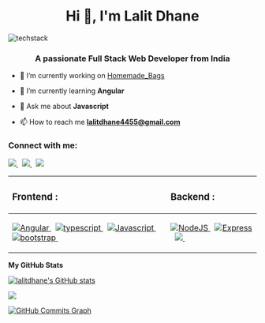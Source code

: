 
<h1 align="center">Hi 👋, I'm Lalit Dhane</h1>

![techstack](https://user-images.githubusercontent.com/52347812/137624699-ce6bb7ee-eb84-46f1-ac69-c4b78b22db90.png)

<h3 align="center">A passionate Full Stack Web Developer from India</h3>

* 🔭 I’m currently working on [Homemade_Bags](https://github.com/LalitDhane/HomemadeBags_Backend)

* 🌱 I’m currently learning **Angular**

* 💬 Ask me about **Javascript**

* 📫 How to reach me **lalitdhane4455@gmail.com**


<h3 align="left">Connect with me:</h3>
<p align="left">
<a href="https://www.linkedin.com/in/lalit-dhane/" target="_blank" rel="noreferrer">
<img src ="https://img.shields.io/badge/LinkedIn-0077B5?style=for-the-badge&logo=linkedin&logoColor=white" />
</a>&nbsp;
<a href="https://twitter.com/LMD90367359" target="_blank" rel="noreferrer">
<img src ="https://img.shields.io/badge/Twitter-1DA1F2?style=for-the-badge&logo=twitter&logoColor=white" />
</a>&nbsp;
<a href="mailto:lalitdhane4455@gmail.com"><img src="https://img.shields.io/badge/Gmail-D14836?style=for-the-badge&logo=gmail&logoColor=white" /></a>
</p>

<table cellspacing="0" cellpadding="0" style="border:none;border-collapse: collapse;">
  <thead>
    <th><h3 align="left">Frontend : </h3></th>
    <th><h3 align="left">Backend : </h3></th>
  </thead>
  <tbody>
    <tr>
      <td>
        <p align="left"> 
          <a href="https://angular.io" target="_blank" rel="noreferrer">
            <img src="https://img.shields.io/badge/angular-%23DD0031.svg?style=for-the-badge&logo=angular&logoColor=white" alt="Angular" />
          </a>&nbsp;
          <a href="https://www.typescriptlang.org/" target="_blank" rel="noreferrer">
            <img src="https://img.shields.io/badge/TypeScript-007ACC?style=for-the-badge&logo=typescript&logoColor=white" alt="typescript"/>
          </a>&nbsp;
          <a href="https://developer.mozilla.org/en-US/docs/Web/JavaScript" target="_blank" rel="noreferrer">
            <img src="https://img.shields.io/badge/JavaScript-F7DF1E?style=for-the-badge&logo=javascript&logoColor=black" alt="Javascript" />
          </a>&nbsp;
           <a href="https://getbootstrap.com" target="_blank" rel="noreferrer">
             <img src="https://img.shields.io/badge/bootstrap-%23563D7C.svg?style=for-the-badge&logo=bootstrap&logoColor=white" alt="bootstrap" />
          </a>&nbsp;
          </p>
      </td>
      <td>
        <p align="left">
          <a href="https://nodejs.org/en/" target="_blank" rel="noreferrer">
            <img src="https://img.shields.io/badge/Node.js-43853D?style=for-the-badge&logo=node.js&logoColor=white" alt="NodeJS" />
          </a>&nbsp;
          <a href="https://expressjs.com/" target="_blank" rel="noreferrer">
            <img src="https://img.shields.io/badge/Express.js-404D59?style=for-the-badge" alt="Express" />
          </a>&nbsp;
          <a href="https://www.mongodb.com/" target="_blank" rel="noreferrer">
            <img src="https://img.shields.io/badge/MongoDB-%234ea94b.svg?style=for-the-badge&logo=mongodb&logoColor=white" />
          </a>&nbsp;
        </p>
      </td>
    </tr>
  </tbody>
</table>

<b>My GitHub Stats</b>

<a href="http://www.github.com/lalitdhane"><img src="https://github-readme-stats.vercel.app/api?username=lalitdhane&show_icons=true&hide=&count_private=true&title_color=0891b2&text_color=ffffff&icon_color=0891b2&bg_color=1c1917&hide_border=true&show_icons=true" alt="lalitdhane's GitHub stats" /></a>

<a href="http://www.github.com/lalitdhane"><img src="https://github-readme-streak-stats.herokuapp.com/?user=lalitdhane&stroke=ffffff&background=1c1917&ring=0891b2&fire=0891b2&currStreakNum=ffffff&currStreakLabel=0891b2&sideNums=ffffff&sideLabels=ffffff&dates=ffffff&hide_border=true" /></a>

<a href="http://www.github.com/lalitdhane"><img src="https://activity-graph.herokuapp.com/graph?username=lalitdhane&bg_color=1c1917&color=ffffff&line=0891b2&point=ffffff&area_color=1c1917&area=true&hide_border=true&custom_title=GitHub%20Commits%20Graph" alt="GitHub Commits Graph" /></a>



